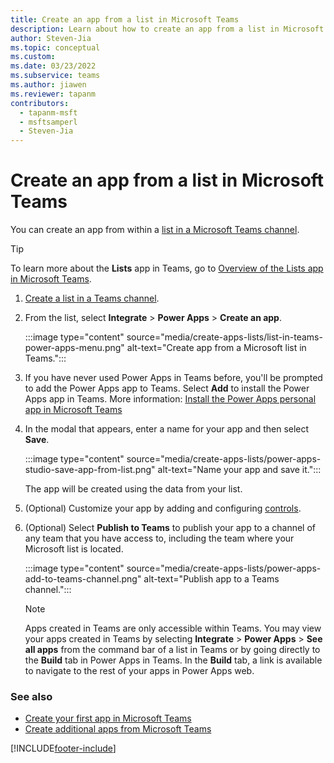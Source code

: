 ```yaml
---
title: Create an app from a list in Microsoft Teams
description: Learn about how to create an app from a list in Microsoft Teams
author: Steven-Jia
ms.topic: conceptual
ms.custom: 
ms.date: 03/23/2022
ms.subservice: teams
ms.author: jiawen
ms.reviewer: tapanm
contributors:
  - tapanm-msft
  - msftsamperl
  - Steven-Jia
---
```


# Create an app from a list in Microsoft Teams

You can create an app from within a [list in a Microsoft Teams channel](https://support.microsoft.com/office/create-a-list-in-a-teams-channel-7d2538c0-0177-4dcc-8e4c-44d218fc5a85).

> [!TIP]
> To learn more about the **Lists** app in Teams, go to [Overview of the Lists app in Microsoft Teams](/microsoftteams/manage-lists-app#overview-of-lists).

1. [Create a list in a Teams channel](https://support.microsoft.com/office/create-a-list-in-a-teams-channel-7d2538c0-0177-4dcc-8e4c-44d218fc5a85).

1. From the list, select **Integrate** > **Power Apps** > **Create an app**.

    :::image type="content" source="media/create-apps-lists/list-in-teams-power-apps-menu.png" alt-text="Create app from a Microsoft list in Teams.":::

1. If you have never used Power Apps in Teams before, you'll be prompted to add the Power Apps app to Teams. Select **Add** to install the Power Apps app in Teams. More information: [Install the Power Apps personal app in Microsoft Teams](install-personal-app.md)

1. In the modal that appears, enter a name for your app and then select **Save**.

    :::image type="content" source="media/create-apps-lists/power-apps-studio-save-app-from-list.png" alt-text="Name your app and save it.":::

    The app will be created using the data from your list.

1. (Optional) Customize your app by adding and configuring [controls](../maker/canvas-apps/add-configure-controls.md).

1. (Optional) Select **Publish to Teams** to publish your app to a channel of any team that you have access to, including the team where your Microsoft list is located.

    :::image type="content" source="media/create-apps-lists/power-apps-add-to-teams-channel.png" alt-text="Publish app to a Teams channel.":::

    > [!NOTE]
    > Apps created in Teams are only accessible within Teams. You may view your apps created in Teams by selecting **Integrate** > **Power Apps** > **See all apps** from the command bar of a list in Teams or by going directly to the **Build** tab in Power Apps in Teams. In the **Build** tab, a link is available to navigate to the rest of your apps in Power Apps web.

### See also

- [Create your first app in Microsoft Teams](create-first-app.md)
- [Create additional apps from Microsoft Teams](create-additional-apps.md)

[!INCLUDE[footer-include](../includes/footer-banner.md)]